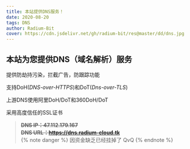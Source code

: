 ```yaml
---
title: 本站提供DNS服务！
date: 2020-08-20
tags: DNS
author: Radium-Bit
cover: https://cdn.jsdelivr.net/gh/radium-bit/res@master/dd/dns.jpg
---
```


## 本站为您提供DNS（域名解析）服务


提供防劫持污染，拦截广告，防跟踪功能  

支持DoH(*DNS-over-HTTPS*)和DoT(*Dns-over-TLS*)  

上游DNS使用阿里DoH/DoT和360DoH/DoT  

采用高度信任的SSL证书  

> ~~**DNS IP：47.112.179.167**~~  
> ~~**DNS URL：https://dns.radium-cloud.tk**~~  
{% note danger %}
因资金缺乏已经挂掉了 QvQ
{% endnote %}